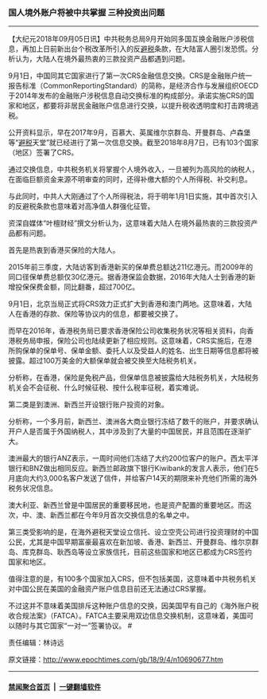 ### 国人境外账户将被中共掌握 三种投资出问题
------------------------

<p>【大纪元2018年09月05日讯】中共税务总局9月开始同多国互换金融账户涉税信息，再加上日前新出台个税改革所引入的反<a href="http://www.epochtimes.com/gb/tag/%E9%81%BF%E7%A8%8E.html">避税</a>条款，在大陆富人圈引发恐慌。分析认为，大陆人在境外最热衷的三款投资产品都遇到问题。</p>
<p>9月1日，中国同其它国家进行了第一次CRS金融信息交换。CRS是金融账户统一报告标准（CommonReportingStandard）的简称，是经济合作与发展组织OECD于2014年发布的金融账户涉税信息自动交换标准的构成部分。承诺实施CRS的国家和地区，都要将非居民金融账户信息进行交换，以提升税收透明度和打击跨境逃税。</p>
<p>公开资料显示，早在2017年9月，百慕大、英属维尔京群岛、开曼群岛、卢森堡等“<a href="http://www.epochtimes.com/gb/tag/%E9%81%BF%E7%A8%8E.html">避税</a>天堂”就已经进行了第一次信息交换。截至2018年8月7日，已有103个国家（地区）签署了CRS。</p>
<p>通过交换信息，中共税务机关将掌握个人境外收入，一旦被列为高风险的纳税人，在面临巨额资金来源不明审查的同时，还得补缴大额的个人所得税、补交利息。</p>
<p>与此同时，中共人大刚通过了个人所得税法，将于明年1月1日实施，其中首次引入的反避税条款也意味着对高净值人群强化征管。<span class="Apple-converted-space">  </span></p>
<p>资深自媒体“叶檀财经”撰文分析认为，这意味着大陆人在境外最热衷的三款投资产品都有问题。</p>
<p>首先是热衷到香港买保险的大陆人。</p>
<p>2015年前三季度，大陆访客到香港新买的保单费总额达211亿港元。而2009年的同口径保单费总额仅30亿港元。据香港保监会数据，2016年大陆人士到香港的新增投保保费金额，同比翻番，超过700亿。</p>
<p>9月1日，北京当局正式将CRS效力正式扩大到香港和澳门两地。这意味着，大陆人在香港的存款、保险等协议内的信息，都要被交换了。</p>
<p>而早在2016年，香港税务局已要求香港保险公司收集税务状况等相关资料，向香港税务局申报，保险公司也陆续更新了相应规则。这意味着，CRS实施后，在港所购保单的保单号、保单金额、委托人以及受益人的姓名、出生日期等信息都将被披露。超过100万美金的大额保单就会被交换至大陆税务机关。</p>
<p>分析称，在香港，保险是免税产品，但保单信息被披露给大陆税务机关，大陆税务机关会不会征税、什么时候征税、按什么税率征税，着实难说。</p>
<p>第二类是到澳洲、新西兰开设银行账户投资的对象。</p>
<p>分析称，一个多月前，新西兰、澳洲各大商业银行冻结了数千的账户，并要求确认开户人是否属于外国纳税人，其中涉及到了大量的中国居民，并且范围在逐渐扩大。</p>
<p>澳洲最大的银行ANZ表示，一周时间他们冻结了大约200位客户的账户。西太平洋银行和BNZ做出相同反应。新西兰邮政旗下银行Kiwibank的发言人表示，他们在5月底向大约3,000名客户发送了信件，并给客户14天的期限来补充他们所需的海外税务状况信息。</p>
<p>澳大利亚、新西兰曾是中国居民的重要移民地，也是资产配置的重要地区。而这次，中、澳、新西兰都在今年9月首次交换信息的名单之中。</p>
<p>第三类受影响的是，在海外避税天堂设立信托、设立空壳公司进行投资理财的中国公民，尤其是中国早期富豪最喜欢在新加坡、香港、新西兰、开曼群岛、维尔京群岛、库克群岛、耿西岛等设立家族信托，目前这些国家和地区已都成为CRS签约国家和地区。</p>
<p>值得注意的是，有100多个国家加入CRS，但不包括美国，这意味着中共税务机关对中国公民在美国的金融资产账户信息目前还无法通过CRS掌握。</p>
<p>不过这并不意味着美国排斥这种账户信息的交换，因美国早有自己的《海外账户税收合规法案》（FATCA）。FATCA主要采用双边信息交换机制，这意味着，美国可以随时与其它国家“一对一”签署协议。<span class="Apple-converted-space"> #</span></p>
<p>责任编辑：林诗远</p>

原文链接：http://www.epochtimes.com/gb/18/9/4/n10690677.htm


------------------------
#### [禁闻聚合首页](https://github.com/gfw-breaker/banned-news/blob/master/README.md) &nbsp;|&nbsp;  [一键翻墙软件](https://github.com/gfw-breaker/nogfw/blob/master/README.md)